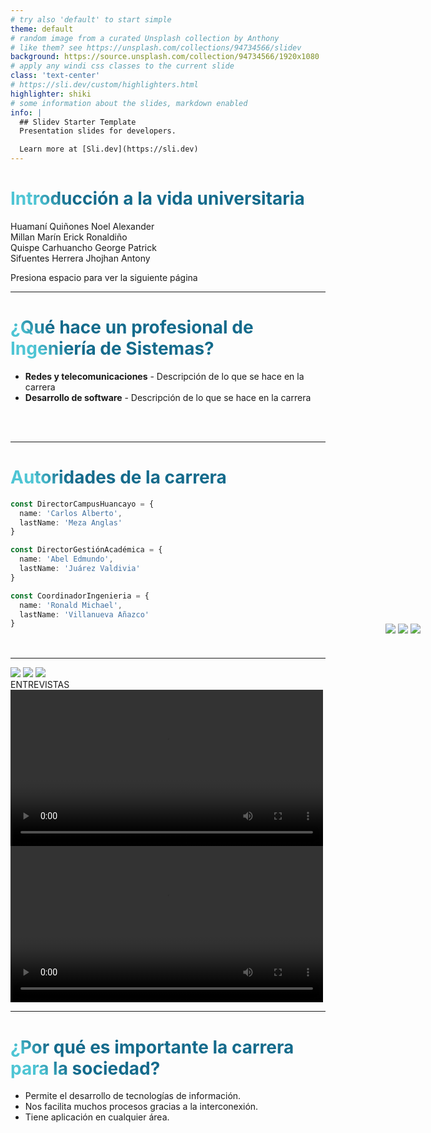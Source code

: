 ```yaml
---
# try also 'default' to start simple
theme: default
# random image from a curated Unsplash collection by Anthony
# like them? see https://unsplash.com/collections/94734566/slidev
background: https://source.unsplash.com/collection/94734566/1920x1080
# apply any windi css classes to the current slide
class: 'text-center'
# https://sli.dev/custom/highlighters.html
highlighter: shiki
# some information about the slides, markdown enabled
info: |
  ## Slidev Starter Template
  Presentation slides for developers.

  Learn more at [Sli.dev](https://sli.dev)
---
```


# Introducción a la vida universitaria

Huamaní Quiñones Noel Alexander
<br/>
Millan Marín Erick Ronaldiño
<br/>
Quispe Carhuancho George Patrick
<br/>
Sifuentes Herrera Jhojhan Antony
<br/>


<div class="pt-12">
  <span @click="$slidev.nav.next" class="px-2 p-1 rounded cursor-pointer" hover="bg-white bg-opacity-10">
    Presiona espacio para ver la siguiente página <carbon:arrow-right class="inline"/>
  </span>
</div>

<a href="https://github.com/JashDev/ivu" target="_blank" alt="GitHub"
  class="abs-br m-6 text-xl icon-btn opacity-50 !border-none !hover:text-white">
  <carbon-logo-github />
</a>

<!--
The last comment block of each slide will be treated as slide notes. It will be visible and editable in Presenter Mode along with the slide. [Read more in the docs](https://sli.dev/guide/syntax.html#notes)
-->

---

# ¿Qué hace un profesional de Ingeniería de Sistemas?

- **Redes y telecomunicaciones** - Descripción de lo que se hace en la carrera
- **Desarrollo de software** - Descripción de lo que se hace en la carrera

<br>
<br>

<!--
You can have `style` tag in markdown to override the style for the current page.
Learn more: https://sli.dev/guide/syntax#embedded-styles
-->

<style>
h1 {
  background-color: #2B90B6;
  background-image: linear-gradient(45deg, #4EC5D4 10%, #146b8c 20%);
  background-size: 100%;
  -webkit-background-clip: text;
  -moz-background-clip: text;
  -webkit-text-fill-color: transparent; 
  -moz-text-fill-color: transparent;
}
</style>

---

# Autoridades de la carrera

```ts {all|1-4|6-9|11-14}
const DirectorCampusHuancayo = {
  name: 'Carlos Alberto',
  lastName: 'Meza Anglas'
}

const DirectorGestiónAcadémica = {
  name: 'Abel Edmundo',
  lastName: 'Juárez Valdivia'
}

const CoordinadorIngenieria = {
  name: 'Ronald Michael',
  lastName: 'Villanueva Añazco'
}
```

<div style="transform: translate(400%, -115%); width: 150px">
<img v-if="$slidev.nav.clicks === 1" border="rounded" src="https://res.cloudinary.com/da1yarvtc/image/upload/v1622063017/director_campus_mdjtmz.png">
<img v-if="$slidev.nav.clicks === 2" border="rounded" src="https://res.cloudinary.com/da1yarvtc/image/upload/v1622063337/director_gestion_fjinzx.png">
<img v-if="$slidev.nav.clicks === 3" border="rounded" src="https://res.cloudinary.com/da1yarvtc/image/upload/v1622063337/coordinador_rjzxxc.png">
</div>

---

<div class="w-60 relative mt-6">
  <div class="relative w-40 h-40">
    <img
      v-motion
      :initial="{ x: 800, y: -100, scale: 1.5, rotate: -50 }"
      :enter="final"
      class="absolute top-0 left-0 right-0 bottom-0"
      src="https://sli.dev/logo-square.png"
    />
    <img
      v-motion
      :initial="{ y: 500, x: -100, scale: 2 }"
      :enter="final"
      class="absolute top-0 left-0 right-0 bottom-0"
      src="https://sli.dev/logo-circle.png"
    />
    <img
      v-motion
      :initial="{ x: 600, y: 400, scale: 2, rotate: 100 }"
      :enter="final"
      class="absolute top-0 left-0 right-0 bottom-0"
      src="https://sli.dev/logo-triangle.png"
    />
  </div>

  <div 
    class="text-5xl absolute top-14 left-40 text-[#2B90B6] -z-1"
    v-motion
    :initial="{ x: -80, opacity: 0}"
    :enter="{ x: 0, opacity: 1, transition: { delay: 2000, duration: 1000 } }">
    ENTREVISTAS
  </div>
</div>

<video  v-click="1" width="500" style="margin: auto" controls v-if="$slidev.nav.clicks === 1">
  <source src="https://res.cloudinary.com/da1yarvtc/video/upload/v1622064029/entrevista_ing_nicolas_g4humo.mp4" type="video/mp4">
</video>

<video v-click="2" width="500" style="margin: auto" controls  >
  <source src="https://galaxia-software-test.s3.amazonaws.com/Pruebas/Entrevista.mp4" type="video/mp4">
</video>


<!-- vue script setup scripts can be directly used in markdown, and will only affects current page -->
<script setup lang="ts">
const final = {
  x: 0,
  y: 0,
  rotate: 0,
  scale: 1,
  transition: {
    type: 'spring',
    damping: 10,
    stiffness: 20,
    mass: 2
  }
}
</script>

---

# ¿Por qué es importante la carrera para la sociedad?

* Permite el desarrollo de tecnologías de información.
* Nos facilita muchos procesos gracias a la interconexión.
* Tiene aplicación en cualquier área.
